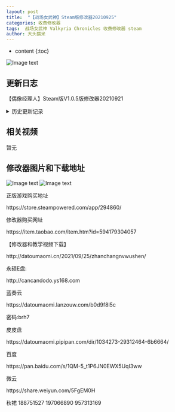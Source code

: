 ```yaml
---
layout: post
title:  "【战场女武神】Steam版修改器20210925"
categories: 收费修改器
tags:  战场女武神 Valkyria Chronicles 收费修改器 steam
author: 大头猫米
---
```


* content
{:toc}

![Image text](https://datoumaomi.github.io/pic/zzz/zhanchangnvwushen/战场女武神.jpg)

##  更新日志

【偶像经理人】Steam版V1.0.5版修改器20210921




<details>
<summary>历史更新记录</summary><p></p>
【偶像经理人】Steam版V1.0.5版修改器20210921<p></p>
</details>

## 相关视频
暂无

## 修改器图片和下载地址

![Image text](https://datoumaomi.github.io/pic/zzz/zhanchangnvwushen/战场女武神.jpg)
![Image text](https://datoumaomi.github.io/pic/zzz/zhanchangnvwushen/战场女武神.png)



<p>正版游戏购买地址</p>
https://store.steampowered.com/app/294860/
<p></p>
修改器购买网址<p></p>
https://item.taobao.com/item.htm?id=594179304057
<p></p>
【修改器和教学视频下载】
<p></p>
http://datoumaomi.cn/2021/09/25/zhanchangnvwushen/
<p></p>

永硕E盘:
<p></p>
http://cancandodo.ys168.com
<p></p>
蓝奏云
<p></p>
https://datoumaomi.lanzouw.com/b0d9f8l5c
<p></p>
密码:brh7
<p></p>
皮皮盘
<p></p>
https://datoumaomi.pipipan.com/dir/1034273-29312464-6b6664/
<p></p>
百度
<p></p>
https://pan.baidu.com/s/1QM-5_t1P6JN0EWX5UqI3ww
<p></p>

<p></p>
微云
<p></p>
https://share.weiyun.com/5FgEM0H
<p></p>
<p>秋裙 188751527 197066890 957313169</p>



